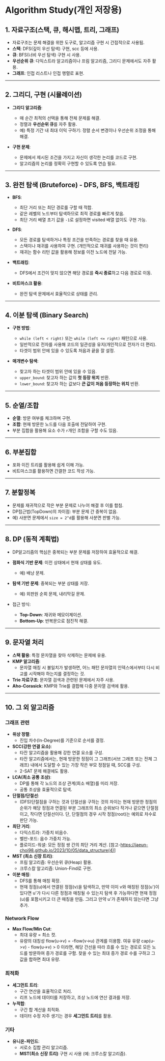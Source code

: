 # Algorithm Study(개인 저장용)

## **1. 자료구조(스택, 큐, 해시맵, 트리, 그래프)**

- 자료구조는 문제 해결을 위한 도구로, 알고리즘 구현 시 간접적으로 사용됨.
- **스택**: DFS(깊이 우선 탐색) 구현, scc 등에 사용.
- **큐**: BFS(너비 우선 탐색) 구현 시 사용.
- **우선순위 큐**: 다익스트라 알고리즘이나 프림 알고리즘, 그리디 문제에서도 자주 활용.
- **그래프**: 인접 리스트나 인접 행렬로 표현.

---

## **2. 그리디, 구현 (시뮬레이션)**

- **그리디 알고리즘**:

  - 매 순간 최적의 선택을 통해 전체 문제를 해결.
  - 정렬과 **우선순위 큐**를 자주 활용.
  - 예) 특정 기간 내 최대 이익 구하기: 정렬 순서 변경이나 우선순위 조정을 통해 해결.

- **구현 문제**:
  - 문제에서 제시된 조건을 가지고 자신이 생각한 논리를 코드로 구현.
  - 알고리즘의 논리를 정확히 구현할 수 있도록 연습 필요.

---

## **3. 완전 탐색 (Bruteforce) - DFS, BFS, 백트래킹**

- **BFS**:

  - 최단 거리 또는 최단 경로를 구할 때 적합.
  - 같은 레벨의 노드부터 탐색하므로 최적 경로를 빠르게 찾음.
  - 최단 거리 배열 초기 값을 `-1`로 설정하면 visited 배열 없이도 구현 가능.

- **DFS**:

  - 모든 경로를 탐색하거나 특정 조건을 만족하는 경로를 찾을 때 유용.
  - 스택이나 재귀를 사용하여 구현. (개인적으로 재귀를 사용하는 것이 편리)
  - 재귀는 함수 리턴 값을 활용해 정보를 이전 노드에 전달 가능.

- **백트래킹**:

  - DFS에서 조건이 맞지 않으면 해당 경로를 **즉시 종료**하고 다음 경로로 이동.

- **비트마스크 활용**:
  - 완전 탐색 문제에서 효율적으로 상태를 관리.

---

## **4. 이분 탐색 (Binary Search)**

- **구현 방법**:

  - `while (left < right)` 또는 `while (left <= right)` 패턴으로 사용.
  - 일반적으로 전자를 사용해 코드의 일관성을 유지(개인적으로 전자가 더 편리).
  - 타겟이 범위 안에 있을 수 있도록 처음과 끝을 잘 설정.

- **매개변수 탐색**:
  - 찾고자 하는 타겟이 범위 안에 있을 수 있음.
  - `upper_bound`: 찾고자 하는 값의 **첫 등장 위치** 반환.
  - `lower_bound`: 찾고자 하는 값보다 **큰 값이 처음 등장하는 위치** 반환.

---

## **5. 순열/조합**

- **순열**: 방문 여부를 체크하며 구현.
- **조합**: 현재 방문한 노드를 다음 호출에 전달하여 구현.
- 부분 집합을 활용해 요소 수가 `r`개인 조합을 구할 수도 있음.

---

## **6. 부분집합**

- 포화 이진 트리를 활용해 쉽게 이해 가능.
- 비트마스크를 활용하면 간결한 코드 작성 가능.

---

## **7. 분할정복**

- 문제를 재귀적으로 작은 부분 문제로 나누어 해결 후 이를 합침.
- DP접근법(TopDown)의 차이점: 부분 문제 간 중복이 없음.
- 예) 사분면 문제에서 `size = 2^d`를 활용해 사분면 판별 가능.

---

## **8. DP (동적 계획법)**

- DP알고리즘의 핵심은 중복되는 부분 문제를 저장하여 효율적으로 해결.
- **점화식 기반 문제**: 이전 상태에서 현재 상태를 유도.

  - 예) 배낭 문제.

- **탐색 기반 문제**: 중복되는 부분 상태를 저장.

  - 예) 외판원 순회 문제, 내리막길 문제.

- 접근 방식:
  - **Top-Down**: 재귀와 메모이제이션.
  - **Bottom-Up**: 반복문으로 점진적 해결.

---

## **9. 문자열 처리**

- **스택 활용**: 특정 문자열을 찾아 삭제하는 문제에 유용.
- **KMP 알고리즘**:
  - 문자열 매칭 시 불일치가 발생하면, 어느 패턴 문자열의 인덱스에서부터 다시 비교를 시작해야 하는지를 결정하는 것.
- **Trie 자료구조**: 문자열 검색과 관련된 문제에서 자주 사용.
- **Aho-Corasick**: KMP와 Trie를 결합해 다중 문자열 검색에 활용.

---

## **10. 그 외 알고리즘**

### **그래프 관련**

- **위상 정렬**:
  - 진입 차수(In-Degree)를 기준으로 순서를 결정.
- **SCC(강한 연결 요소)**:
  - 타잔 알고리즘을 활용해 강한 연결 요소를 구성.
  - 타잔 알고리즘에서는, 현재 방문한 정점이 그 그래프(서브 그래프 또는 전체 그래프) 내에서 도달할 수 있는 가장 작은 부모 정점일 때, SCC를 구성.
  - 2-SAT 문제 해결에도 활용.
- **LCA(최소 공통 조상)**:
  - DP를 통해 각 노드의 조상 관계(희소 배열)를 미리 저장.
  - 공통 조상을 효율적으로 탐색.
- **단절점/단절선**:
  - (DFS)단절점을 구하는 것과 단절선을 구하는 것의 차이는 현재 방문한 정점의 순위가 해당 정점과 연결된 부분 그래프의 최소 순위보다 작거나 같으면 단절점이고, 작다면 단절선이다. 단, 단절점의 경우 시작 정점(root)는 예외로 차수로 판단 가능.
- **최단 거리**:
  - 다익스트라: 가중치 비음수.
  - 벨만-포드: 음수 가중치 가능.
  - 플로이드-워셜: 모든 정점 쌍 간의 최단 거리 계산.
    [참고-https://jaeun-choi98.github.io/2023/10/05/data_structure(4)] <br>
- **MST (최소 신장 트리)**:
  - 프림 알고리즘: 우선순위 큐(Heap) 활용.
  - 크루스칼 알고리즘: Union-Find로 구현.
- **이분 매칭**:
  - DFS를 통해 매칭 확장.
  - 현재 정점(u)에서 연결된 정점(v)을 탐색하고, 만약 이미 v와 매칭된 정점(u')이 있다면 u'가 다시 다른 정점과 매칭될 수 있는지 탐색 후 가능하다면 현재 정점(u)를 포함시키고 더 큰 매칭을 만듬. 그리고 만약 u'가 존재하지 않는다면 그냥 추가.

### **Network Flow**

- **Max Flow/Min Cut**:
  - 최대 유량 = 최소 컷.
  - 유량의 대칭성 flow(u->v) = -flow(v->u) 관계를 이용함. 여유 유량 cap(u->v) - flow(u->v) > 0 이라면, 해당 간선을 따라 흐를 수 있는 경로로 모든 노드를 방문하여 증가 경로를 구함. 찾을 수 있는 최대 증가 경로 수를 구하고 그 값을 합하면 최대 유량.

### **최적화**

- **세그먼트 트리**:
  - 구간 연산을 효율적으로 처리.
  - 리프 노드에 데이터를 저장하고, 조상 노드에 연산 결과를 저장.
- **누적합**:
  - 구간 합 계산을 최적화.
  - 데이터 수정 자주 생기는 경우 **세그먼트 트리**를 활용.

### **기타**

- **유니온-파인드**:
  - 서로소 집합 관리 알고리즘.
  - **MST(최소 신장 트리)** 구현 시 사용 (예: 크루스칼 알고리즘).
